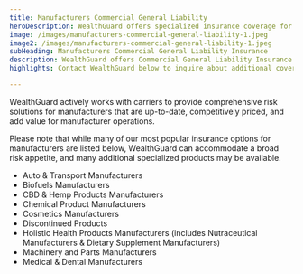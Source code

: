 ```yaml
---
title: Manufacturers Commercial General Liability
heroDescription: WealthGuard offers specialized insurance coverage for manufacturing industries including Commercial General Liability Insurance.
image: /images/manufacturers-commercial-general-liability-1.jpeg
image2: /images/manufacturers-commercial-general-liability-1.jpeg
subHeading: Manufacturers Commercial General Liability Insurance
description: WealthGuard offers Commercial General Liability Insurance coverage for manufacturing industries. Insurance coverage for manufacturing businesses includes products and completed operations.
highlights: Contact WealthGuard below to inquire about additional coverage options that may be available for your specific needs or industry.

---
```

<!-- Markdown generator - https://jaspervdj.be/lorem-markdownum/ -->

WealthGuard actively works with carriers to provide comprehensive risk solutions for manufacturers that are up-to-date, competitively priced, and add value for manufacturer operations.

Please note that while many of our most popular insurance options for manufacturers are listed below, WealthGuard can accommodate a broad risk appetite, and many additional specialized products may be available. 

- Auto & Transport Manufacturers
- Biofuels Manufacturers
- CBD & Hemp Products Manufacturers
- Chemical Product Manufacturers
- Cosmetics Manufacturers
- Discontinued Products
- Holistic Health Products Manufacturers (includes Nutraceutical Manufacturers & Dietary Supplement Manufacturers)
- Machinery and Parts Manufacturers
- Medical & Dental Manufacturers



